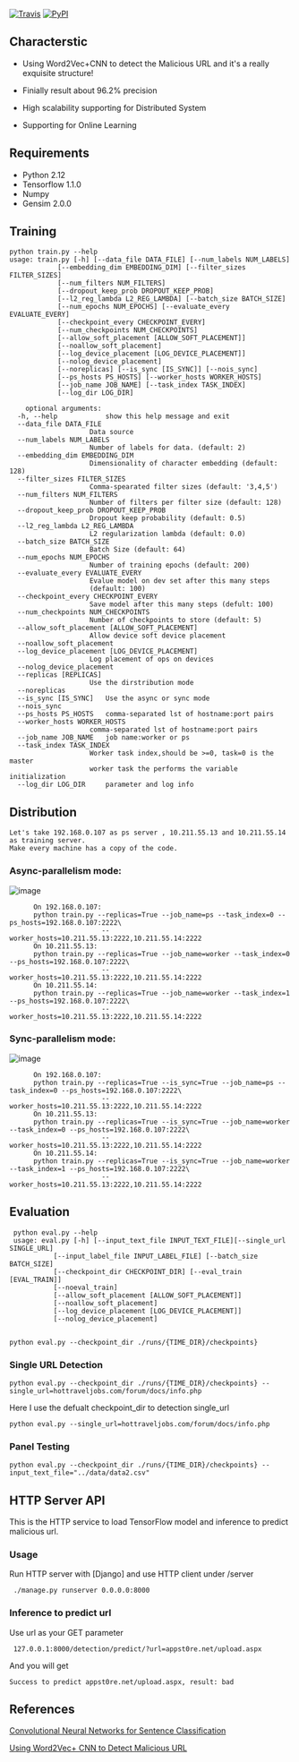 [![Travis](https://img.shields.io/travis/rust-lang/rust.svg)]()
[![PyPI](https://img.shields.io/pypi/pyversions/Django.svg)]()

Characterstic
----------------------------------- 
 * Using Word2Vec+CNN to detect the Malicious URL and it's a really exquisite structure!
 
 * Finially result about 96.2% precision
 
 * High scalability supporting for Distributed System
 
 * Supporting for Online Learning  





Requirements
----------------------------------- 
 * Python 2.12
 * Tensorflow  1.1.0
 * Numpy
 * Gensim 2.0.0


Training
----------------------------------- 

    python train.py --help
    usage: train.py [-h] [--data_file DATA_FILE] [--num_labels NUM_LABELS]
                [--embedding_dim EMBEDDING_DIM] [--filter_sizes FILTER_SIZES]
                [--num_filters NUM_FILTERS]
                [--dropout_keep_prob DROPOUT_KEEP_PROB]
                [--l2_reg_lambda L2_REG_LAMBDA] [--batch_size BATCH_SIZE]
                [--num_epochs NUM_EPOCHS] [--evaluate_every EVALUATE_EVERY]
                [--checkpoint_every CHECKPOINT_EVERY]
                [--num_checkpoints NUM_CHECKPOINTS]
                [--allow_soft_placement [ALLOW_SOFT_PLACEMENT]]
                [--noallow_soft_placement]
                [--log_device_placement [LOG_DEVICE_PLACEMENT]]
                [--nolog_device_placement]
                [--noreplicas] [--is_sync [IS_SYNC]] [--nois_sync]
                [--ps_hosts PS_HOSTS] [--worker_hosts WORKER_HOSTS]
                [--job_name JOB_NAME] [--task_index TASK_INDEX]
                [--log_dir LOG_DIR]

        optional arguments:
      -h, --help            show this help message and exit
      --data_file DATA_FILE
                        Data source
      --num_labels NUM_LABELS
                        Number of labels for data. (default: 2)
      --embedding_dim EMBEDDING_DIM
                        Dimensionality of character embedding (default: 128)
      --filter_sizes FILTER_SIZES
                        Comma-spearated filter sizes (default: '3,4,5')
      --num_filters NUM_FILTERS
                        Number of filters per filter size (default: 128)
      --dropout_keep_prob DROPOUT_KEEP_PROB
                        Dropout keep probability (default: 0.5)
      --l2_reg_lambda L2_REG_LAMBDA
                        L2 regularization lambda (default: 0.0)
      --batch_size BATCH_SIZE
                        Batch Size (default: 64)
      --num_epochs NUM_EPOCHS
                        Number of training epochs (default: 200)
      --evaluate_every EVALUATE_EVERY
                        Evalue model on dev set after this many steps
                        (default: 100)
      --checkpoint_every CHECKPOINT_EVERY
                        Save model after this many steps (defult: 100)
      --num_checkpoints NUM_CHECKPOINTS
                        Number of checkpoints to store (default: 5)
      --allow_soft_placement [ALLOW_SOFT_PLACEMENT]
                        Allow device soft device placement
      --noallow_soft_placement
      --log_device_placement [LOG_DEVICE_PLACEMENT]
                        Log placement of ops on devices
      --nolog_device_placement
      --replicas [REPLICAS]
                        Use the dirstribution mode
      --noreplicas
      --is_sync [IS_SYNC]   Use the async or sync mode
      --nois_sync
      --ps_hosts PS_HOSTS   comma-separated lst of hostname:port pairs
      --worker_hosts WORKER_HOSTS
                        comma-separated lst of hostname:port pairs
      --job_name JOB_NAME   job name:worker or ps
      --task_index TASK_INDEX
                        Worker task index,should be >=0, task=0 is the master
                        worker task the performs the variable initialization
      --log_dir LOG_DIR     parameter and log info      
      
Distribution      
-----------------------------------    
   
    Let's take 192.168.0.107 as ps server , 10.211.55.13 and 10.211.55.14 as training server.
    Make every machine has a copy of the code.
   
### Async-parallelism mode:

![image](https://github.com/paradise6/DetectMaliciousURL/blob/master/data/screenshot/async.png)

          On 192.168.0.107:
          python train.py --replicas=True --job_name=ps --task_index=0 --ps_hosts=192.168.0.107:2222\
                           --worker_hosts=10.211.55.13:2222,10.211.55.14:2222
          On 10.211.55.13:
          python train.py --replicas=True --job_name=worker --task_index=0 --ps_hosts=192.168.0.107:2222\
                           --worker_hosts=10.211.55.13:2222,10.211.55.14:2222       
          On 10.211.55.14:
          python train.py --replicas=True --job_name=worker --task_index=1 --ps_hosts=192.168.0.107:2222\
                           --worker_hosts=10.211.55.13:2222,10.211.55.14:2222                 
     
     
     
 ### Sync-parallelism mode:
 ![image](https://github.com/paradise6/DetectMaliciousURL/blob/master/data/screenshot/sync.png)
       
          On 192.168.0.107:
          python train.py --replicas=True --is_sync=True --job_name=ps --task_index=0 --ps_hosts=192.168.0.107:2222\
                           --worker_hosts=10.211.55.13:2222,10.211.55.14:2222
          On 10.211.55.13:
          python train.py --replicas=True --is_sync=True --job_name=worker --task_index=0 --ps_hosts=192.168.0.107:2222\
                           --worker_hosts=10.211.55.13:2222,10.211.55.14:2222       
          On 10.211.55.14:
          python train.py --replicas=True --is_sync=True --job_name=worker --task_index=1 --ps_hosts=192.168.0.107:2222\
                           --worker_hosts=10.211.55.13:2222,10.211.55.14:2222  

Evaluation
----------------------------------- 

     python eval.py --help 
     usage: eval.py [-h] [--input_text_file INPUT_TEXT_FILE][--single_url SINGLE_URL]
               [--input_label_file INPUT_LABEL_FILE] [--batch_size BATCH_SIZE]
               [--checkpoint_dir CHECKPOINT_DIR] [--eval_train [EVAL_TRAIN]]
               [--noeval_train]
               [--allow_soft_placement [ALLOW_SOFT_PLACEMENT]]
               [--noallow_soft_placement]
               [--log_device_placement [LOG_DEVICE_PLACEMENT]]
               [--nolog_device_placement]


    python eval.py --checkpoint_dir ./runs/{TIME_DIR}/checkpoints}
  
### Single URL Detection
    
    python eval.py --checkpoint_dir ./runs/{TIME_DIR}/checkpoints} --single_url=hottraveljobs.com/forum/docs/info.php
    
Here I use the defualt checkpoint_dir to detection single_url    
    
    python eval.py --single_url=hottraveljobs.com/forum/docs/info.php

###  Panel Testing
    
    python eval.py --checkpoint_dir ./runs/{TIME_DIR}/checkpoints} --input_text_file="../data/data2.csv"






HTTP Server API
----------------------------------
This is the HTTP service to load TensorFlow model and inference to predict malicious url.

### Usage
Run HTTP server with [Django] and use HTTP client under /server

     ./manage.py runserver 0.0.0.0:8000
### Inference to predict url
Use url as your GET parameter
     
     127.0.0.1:8000/detection/predict/?url=appst0re.net/upload.aspx
And you will get
    
    Success to predict appst0re.net/upload.aspx, result: bad





References
----------------------------------- 
[Convolutional Neural Networks for Sentence Classification](https://arxiv.org/abs/1408.5882)

[Using Word2Vec+ CNN to Detect Malicious URL](http://blog.csdn.net/u011987514/article/details/71189491)



